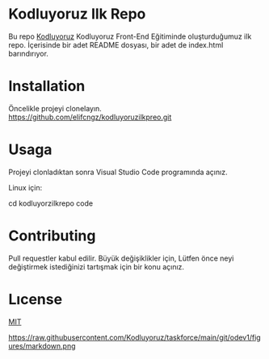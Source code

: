 # Kodluyoruz Ilk Repo

Bu repo [Kodluyoruz](https://www.kodluyoruz.org/) Kodluyoruz Front-End Eğitiminde oluşturduğumuz ilk repo. İçerisinde bir adet README dosyası, bir adet de index.html barındırıyor.

# **Installation**

Öncelikle projeyi clonelayın.
https://github.com/elifcngz/kodluyoruzilkpreo.git

# **Usaga**
Projeyi clonladıktan sonra Visual Studio Code programında açınız.

Linux için:

cd kodluyorzilkrepo 
code

# **Contributing**

Pull requestler kabul edilir. Büyük değişiklikler için, Lütfen önce neyi değiştirmek istediğinizi tartışmak için bir konu açınız.

# **Lıcense**
[MIT](https://github.com/elifcngz/kodluyoruzilkpreo/blob/main/LICENSE)

https://raw.githubusercontent.com/Kodluyoruz/taskforce/main/git/odev1/figures/markdown.png
